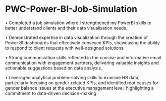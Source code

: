 # PWC-Power-BI-Job-Simulation
	
 • Completed a job simulation where I strengthened my PowerBI skills to better understand clients and their data visualisation needs.
 
 • Demonstrated expertise in data visualization through the creation of Power BI dashboards that effectively conveyed KPIs, showcasing the ability to respond to client requests with well-designed solutions.
 
 • Strong communication skills reflected in the concise and informative email communication with engagement partners, delivering valuable insights and actionable suggestions based on data analysis. 
 
 • Leveraged analytical problem-solving skills to examine HR data, particularly focusing on gender-related KPIs, and identified root causes for gender balance issues at the executive management level, highlighting a commitment to data-driven decision-making.

